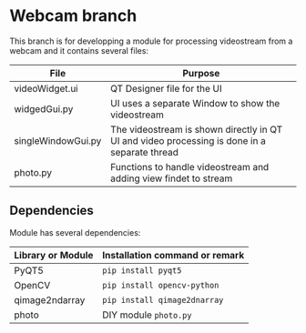 # Webcam branch

This branch is for developping a module for processing videostream from a webcam and it contains several files:

| File | Purpose |
|---|---|
videoWidget.ui | QT Designer file for the UI
widgedGui.py | UI uses a separate Window to show the videostream
singleWindowGui.py | The videostream is shown directly in QT UI and video processing is done in a separate thread
photo.py | Functions to handle videostream and adding view findet to stream

## Dependencies

Module has several dependencies:

| Library or Module | Installation command or remark |
|---|---|
PyQT5 | `pip install pyqt5`
OpenCV | `pip install opencv-python`
qimage2ndarray | `pip install qimage2dnarray`
photo | DIY module `photo.py`
